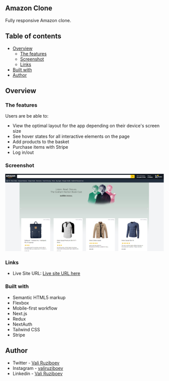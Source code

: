 ## Amazon Clone

Fully responsive Amazon clone.

## Table of contents
- [Overview](#overview)
  - [The features](#the-features)
  - [Screenshot](#screenshot)
  - [Links](#links)
- [Built with](#built-with)
- [Author](#author)

## Overview

### The features

Users are be able to:

- View the optimal layout for the app depending on their device's screen size
- See hover states for all interactive elements on the page
- Add products to the basket
- Purchase items with Stripe
- Log in/out


### Screenshot

![](./screenshot.png)

### Links

- Live Site URL: [Live site URL here](https://vali-ruziboev-amazon-clone.vercel.app/)

### Built with

- Semantic HTML5 markup
- Flexbox
- Mobile-first workflow
- Next.js
- Redux
- NextAuth
- Tailwind CSS
- Stripe

## Author

- Twitter - [Vali Ruziboev](https://twitter.com/Vali_Ruziboev)
- Instagram - [valiruziboev](https://www.instagram.com/vali_ruziboev/)
- Linkedin - [Vali Ruziboev](https://www.linkedin.com/in/vali-ruziboev/)